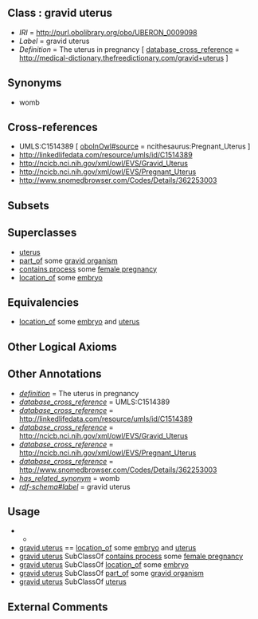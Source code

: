 
## Class : gravid uterus

 * *IRI* = http://purl.obolibrary.org/obo/UBERON_0009098
 * *Label* = gravid uterus
 * *Definition* = The uterus in pregnancy [ [database_cross_reference](../../ef/oboInOwl#hasDbXref.md) = http://medical-dictionary.thefreedictionary.com/gravid+uterus ]

## Synonyms

 * womb

## Cross-references

 * UMLS:C1514389 [ [oboInOwl#source](../../ce/oboInOwl#source.md) = ncithesaurus:Pregnant_Uterus ]
 * http://linkedlifedata.com/resource/umls/id/C1514389
 * http://ncicb.nci.nih.gov/xml/owl/EVS/Gravid_Uterus
 * http://ncicb.nci.nih.gov/xml/owl/EVS/Pregnant_Uterus
 * http://www.snomedbrowser.com/Codes/Details/362253003

## Subsets


## Superclasses

 * [uterus](../../UBERON/95/UBERON_0000995.md)
 * [part_of](../../BFO/50/BFO_0000050.md) some [gravid organism](../../UBERON/97/UBERON_0009097.md)
 * [contains process](../../BFO/67/BFO_0000067.md) some [female pregnancy](../../GO/65/GO_0007565.md)
 * [location_of](../../RO/15/RO_0001015.md) some [embryo](../../UBERON/22/UBERON_0000922.md)

## Equivalencies

 * [location_of](../../RO/15/RO_0001015.md) some [embryo](../../UBERON/22/UBERON_0000922.md) and [uterus](../../UBERON/95/UBERON_0000995.md)

## Other Logical Axioms


## Other Annotations

 * *[definition](../../IAO/15/IAO_0000115.md)* = The uterus in pregnancy
 * *[database_cross_reference](../../ef/oboInOwl#hasDbXref.md)* = UMLS:C1514389
 * *[database_cross_reference](../../ef/oboInOwl#hasDbXref.md)* = http://linkedlifedata.com/resource/umls/id/C1514389
 * *[database_cross_reference](../../ef/oboInOwl#hasDbXref.md)* = http://ncicb.nci.nih.gov/xml/owl/EVS/Gravid_Uterus
 * *[database_cross_reference](../../ef/oboInOwl#hasDbXref.md)* = http://ncicb.nci.nih.gov/xml/owl/EVS/Pregnant_Uterus
 * *[database_cross_reference](../../ef/oboInOwl#hasDbXref.md)* = http://www.snomedbrowser.com/Codes/Details/362253003
 * *[has_related_synonym](../../ym/oboInOwl#hasRelatedSynonym.md)* = womb
 * *[rdf-schema#label](../../el/rdf-schema#label.md)* = gravid uterus

## Usage

 * -
 * [gravid uterus](../../UBERON/98/UBERON_0009098.md) == [location_of](../../RO/15/RO_0001015.md) some [embryo](../../UBERON/22/UBERON_0000922.md) and [uterus](../../UBERON/95/UBERON_0000995.md)
 * [gravid uterus](../../UBERON/98/UBERON_0009098.md) SubClassOf [contains process](../../BFO/67/BFO_0000067.md) some [female pregnancy](../../GO/65/GO_0007565.md)
 * [gravid uterus](../../UBERON/98/UBERON_0009098.md) SubClassOf [location_of](../../RO/15/RO_0001015.md) some [embryo](../../UBERON/22/UBERON_0000922.md)
 * [gravid uterus](../../UBERON/98/UBERON_0009098.md) SubClassOf [part_of](../../BFO/50/BFO_0000050.md) some [gravid organism](../../UBERON/97/UBERON_0009097.md)
 * [gravid uterus](../../UBERON/98/UBERON_0009098.md) SubClassOf [uterus](../../UBERON/95/UBERON_0000995.md)

## External Comments

